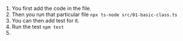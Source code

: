 1. You first add the code in the file.
2. Then you run that particular file `npx ts-node src/01-basic-class.ts`
3. You can then add test for it.
4. Run the test `npm test`
5. 
